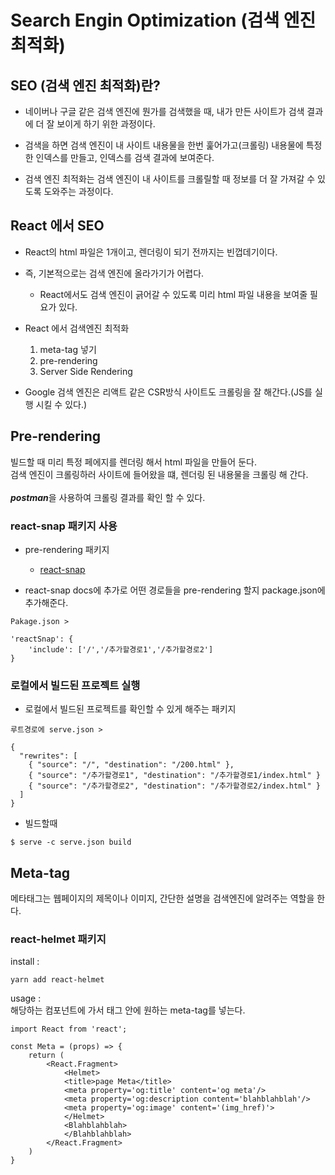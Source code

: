 # Search Engin Optimization (검색 엔진 최적화)

## SEO (검색 엔진 최적화)란?
- 네이버나 구글 같은 검색 엔진에 뭔가를 검색했을 때, 내가 만든 사이트가 검색 결과에 더 잘 보이게 하기 위한 과정이다.

- 검색을 하면 검색 엔진이 내 사이트 내용물을 한번 훑어가고(크롤링) 내용물에 특정한 인덱스를 만들고, 인덱스를 검색 결과에 보여준다.

- 검색 엔진 최적화는 검색 엔진이 내 사이트를 크롤릴할 때 정보를 더 잘 가져갈 수 있도록 도와주는 과정이다.

## React 에서 SEO

- React의 html 파일은 1개이고, 렌더링이 되기 전까지는 빈껍데기이다.

- 즉, 기본적으로는 검색 엔진에 올라가기가 어렵다.
    - React에서도 검색 엔진이 긁어갈 수 있도록 미리 html 파일 내용을 보여줄 필요가 있다.

- React 에서 검색엔진 최적화
    1. meta-tag 넣기
    2. pre-rendering
    3. Server Side Rendering

- Google 검색 엔진은 리액트 같은 CSR방식 사이트도 크롤링을 잘 해간다.(JS를 실행 시킬 수 있다.)


## Pre-rendering

빌드할 때 미리 특정 페에지를 렌더링 해서 html 파일을 만들어 둔다.<br>
검색 엔진이 크롤링하러 사이트에 들어왔을 떄, 렌더링 된 내용물을 크롤링 해 간다.<br><br>
***postman***을 사용하여 크롤링 결과를 확인 할 수 있다.

### react-snap 패키지 사용

- pre-rendering 패키지
    - [react-snap](https://github.com/stereobooster/react-snap)

- react-snap docs에 추가로 어떤 경로들을 pre-rendering 할지 package.json에 추가해준다.

```
Pakage.json >

'reactSnap': {
    'include': ['/','/추가할경로1','/추가할경로2']
}
```

### 로컬에서 빌드된 프로젝트 실행

- 로컬에서 빌드된 프로젝트를 확인할 수 있게 해주는 패키지

```
루트경로에 serve.json >

{
  "rewrites": [
    { "source": "/", "destination": "/200.html" },
    { "source": "/추가할경로1", "destination": "/추가할경로1/index.html" }
    { "source": "/추가할경로2", "destination": "/추가할경로2/index.html" }
  ]
}
```

- 빌드할때
```
$ serve -c serve.json build
```


## Meta-tag

메타태그는 웹페이지의 제목이나 이미지, 간단한 설명을 검색엔진에 알려주는 역할을 한다.

### react-helmet 패키지

install : 
```
yarn add react-helmet
```

usage :<br>
해당하는 컴포넌트에 가서 <Helmet> 태그 안에 원하는 meta-tag를 넣는다.

```
import React from 'react';

const Meta = (props) => {
    return (
        <React.Fragment>
            <Helmet>
            <title>page Meta</title>
            <meta property='og:title' content='og meta'/>
            <meta property='og:description content='blahblahblah'/>
            <meta property='og:image' content='(img_href)'>
            </Helmet>
            <Blahblahblah>
            </Blahblahblah>
        </React.Fragment>
    )
}
```